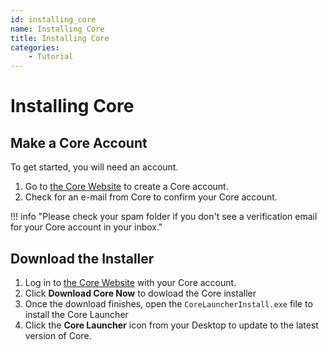 ```yaml
---
id: installing_core
name: Installing Core
title: Installing Core
categories:
    - Tutorial
---
```


# Installing Core

## Make a Core Account

To get started, you will need an account.

1. Go to [the Core Website](https://www.coregames.com/register) to create a Core account.
2. Check for an e-mail from Core to confirm your Core account.

!!! info "Please check your spam folder if you don't see a verification email for your Core account in your inbox."

## Download the Installer

1. Log in to [the Core Website](https://www.coregames.com/login) with your Core account.
2. Click **Download Core Now** to dowload the Core installer
3. Once the download finishes, open the `CoreLauncherInstall.exe` file  to install the Core Launcher
4. Click the **Core Launcher** icon from your Desktop to update to the latest version of Core.
